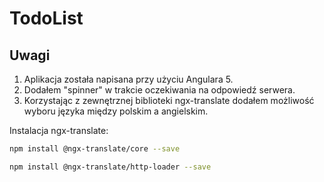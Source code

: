 # TodoList

## Uwagi
1. Aplikacja została napisana przy użyciu Angulara 5.
2. Dodałem "spinner" w trakcie oczekiwania na odpowiedź serwera.
3. Korzystając z zewnętrznej biblioteki ngx-translate dodałem możliwość wyboru języka między polskim a angielskim. 

Instalacja ngx-translate:

```sh
npm install @ngx-translate/core --save
```

```sh
npm install @ngx-translate/http-loader --save
```